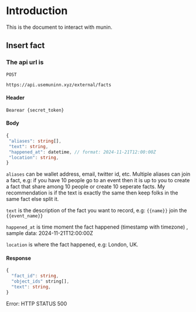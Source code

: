 # Introduction

This is the document to interact with munin.

## Insert fact

### The api url is

`POST`

`https://api.usemuninn.xyz/external/facts`

#### Header

```header
Bearear {secret_token}
```

#### Body

```typescript
{
 "aliases": string[],
 "text": string,
 "happened_at": datetime, // format: 2024-11-21T12:00:00Z
 "location": string,
}
```

`aliases` can be wallet address, email, twitter id, etc. Multiple aliases can join a fact, e.g: if you have 10 people go to an event then it is up to you to create a fact that share among 10 people or create 10 seperate facts. My recommendation is if the text is exactly the same then keep folks in the same fact else split it.

`text` is the description of the fact you want to record, e.g: `{{name}}` join the `{{event_name}}`

`happened_at` is time moment the fact happened (timestamp with timezone) , sample data: 2024-11-21T12:00:00Z

`location` is where the fact happened, e.g: London, UK.

#### Response

```typescript
{
  "fact_id": string,
  "object_ids" string[],
  "text": string,
}
```

Error: HTTP STATUS 500
